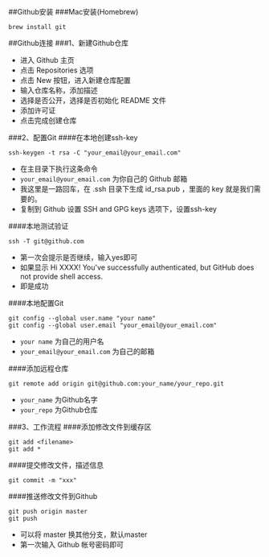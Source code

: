 ##Github安装
###Mac安装(Homebrew)
```
brew install git
```
##Github连接
###1、新建Github仓库
* 进入 Github 主页
* 点击 Repositories 选项
* 点击 New 按钮，进入新建仓库配置
* 输入仓库名称，添加描述
* 选择是否公开，选择是否初始化 README 文件
* 添加许可证
* 点击完成创建仓库

###2、配置Git
####在本地创建ssh-key
```
ssh-keygen -t rsa -C "your_email@your_email.com"
```
* 在主目录下执行这条命令
* `your_email@your_email.com` 为你自己的 Github 邮箱
* 我这里是一路回车，在 .ssh 目录下生成 id_rsa.pub ，里面的 key 就是我们需要的。
* 复制到 Github 设置 SSH and GPG keys 选项下，设置ssh-key

####本地测试验证
```
ssh -T git@github.com
```
* 第一次会提示是否继续，输入yes即可
* 如果显示 Hi 	XXXX! You've successfully authenticated, but GitHub does not provide shell access.
* 即是成功

####本地配置Git
```
git config --global user.name "your name"
git config --global user.email "your_email@your_email.com"
```
* `your name` 为自己的用户名
* `your_email@your_email.com` 为自己的邮箱

####添加远程仓库
```
git remote add origin git@github.com:your_name/your_repo.git
```
* `your_name` 为Github名字
* `your_repo` 为Github仓库

###3、工作流程
####添加修改文件到缓存区
```
git add <filename>
git add *
```
####提交修改文件，描述信息
```
git commit -m "xxx"
```
####推送修改文件到Github
```
git push origin master
git push
```
* 可以将 master 换其他分支，默认master
* 第一次输入 Github 帐号密码即可
















